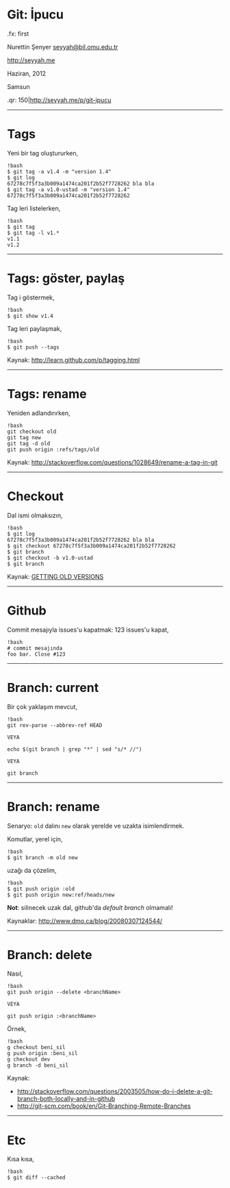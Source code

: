 # Git: İpucu

.fx: first

Nurettin Şenyer <seyyah@bil.omu.edu.tr>

http://seyyah.me

Haziran, 2012

Samsun

.qr: 150|http://seyyah.me/p/git-ipucu

---

# Tags

Yeni bir tag oluştururken,

	!bash
	$ git tag -a v1.4 -m "version 1.4"
	$ git log
	67278c7f5f3a3b009a1474ca201f2b52f7728262 bla bla
	$ git tag -a v1.0-ustad -m "version 1.4" 67278c7f5f3a3b009a1474ca201f2b52f7728262

Tag leri listelerken,

	!bash
	$ git tag
	$ git tag -l v1.*
	v1.1
	v1.2
---

# Tags: göster, paylaş

Tag i göstermek,

	!bash
	$ git show v1.4

Tag leri paylaşmak,

	!bash
	$ git push --tags

Kaynak: <http://learn.github.com/p/tagging.html>

---

# Tags: rename

Yeniden adlandırırken,

	!bash
	git checkout old
	git tag new
	git tag -d old
	git push origin :refs/tags/old

Kaynak: http://stackoverflow.com/questions/1028649/rename-a-tag-in-git

---

# Checkout

Dal ismi olmaksızın,

	!bash
	$ git log
	67278c7f5f3a3b009a1474ca201f2b52f7728262 bla bla
	$ git checkout 67278c7f5f3a3b009a1474ca201f2b52f7728262
	$ git branch
	$ git checkout -b v1.0-ustad
	$ git branch

Kaynak: [GETTING OLD VERSIONS](http://gitimmersion.com/lab_12.html)

---

# Github

Commit mesajıyla issues'u kapatmak: 123 issues'u kapat,

	!bash
	# commit mesajında
	foo bar. Close #123

---

# Branch: current

Bir çok yaklaşım mevcut,

	!bash
	git rev-parse --abbrev-ref HEAD

	VEYA

	echo $(git branch | grep "*" | sed "s/* //")

	VEYA

	git branch

---

# Branch: rename

Senaryo: `old` dalını `new` olarak yerelde ve uzakta isimlendirmek.

Komutlar, yerel için,

	!bash
	$ git branch -m old new

uzağı da çözelim,

	!bash
	$ git push origin :old
	$ git push origin new:ref/heads/new

**Not**: silinecek uzak dal, github'da _default branch_ olmamalı!

Kaynaklar: <http://www.dmo.ca/blog/20080307124544/>

---

# Branch: delete

Nasıl,

	!bash
	git push origin --delete <branchName>

	VEYA

	git push origin :<branchName>

Örnek,

	!bash
	g checkout beni_sil
	g push origin :beni_sil
	g checkout dev
	g branch -d beni_sil

Kaynak:

- http://stackoverflow.com/questions/2003505/how-do-i-delete-a-git-branch-both-locally-and-in-github
- http://git-scm.com/book/en/Git-Branching-Remote-Branches

---

# Etc

Kısa kısa,

	!bash
	$ git diff --cached


